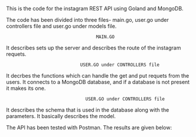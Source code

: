 This is the code for the instagram REST API using Goland and MongoDB. 

The code has been divided into three files- main.go, user.go under controllers file and user.go under models file.

                                      MAIN.GO

It describes sets up the server and describes the route of the instagram requets.

                                USER.GO under CONTROLLERS file

It decrbes the functions which can handle the get and put requets from the users. It connects to a MongoDB database, and if a database is not present it makes its one.

                                  USER.GO under CONTROLLERS file

It describes the schema that is used in the database along with the parameters. It basically describes the model.


The API has been tested with Postman. The results are given below:

